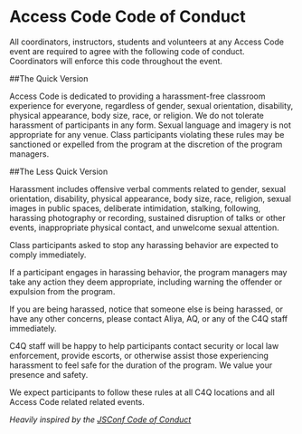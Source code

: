 # Access Code Code of Conduct

All coordinators, instructors, students and volunteers at any Access Code event are required to agree with the following code of conduct. Coordinators will enforce this code throughout the event.

##The Quick Version

Access Code is dedicated to providing a harassment-free classroom experience for everyone, regardless of gender, sexual orientation, disability, physical appearance, body size, race, or religion. We do not tolerate harassment of participants in any form. Sexual language and imagery is not appropriate for any venue. Class participants violating these rules may be sanctioned or expelled from the program at the discretion of the program managers.

##The Less Quick Version

Harassment includes offensive verbal comments related to gender, sexual orientation, disability, physical appearance, body size, race, religion, sexual images in public spaces, deliberate intimidation, stalking, following, harassing photography or recording, sustained disruption of talks or other events, inappropriate physical contact, and unwelcome sexual attention.

Class participants asked to stop any harassing behavior are expected to comply immediately.

If a participant engages in harassing behavior, the program managers may take any action they deem appropriate, including warning the offender or expulsion from the program.

If you are being harassed, notice that someone else is being harassed, or have any other concerns, please contact Aliya, AQ, or any of the C4Q staff immediately.

C4Q staff will be happy to help participants contact security or local law enforcement, provide escorts, or otherwise assist those experiencing harassment to feel safe for the duration of the program. We value your presence and safety.

We expect participants to follow these rules at all C4Q locations and all Access Code related related events.

_Heavily inspired by the [JSConf Code of Conduct](http://jsconf.com/codeofconduct.html)_
